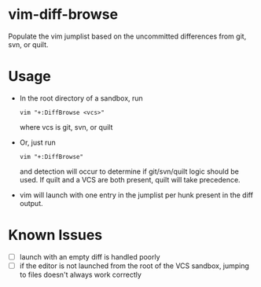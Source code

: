 # vim-diff-browse
Populate the vim jumplist based on the uncommitted differences from git, svn,
or quilt.

# Usage
* In the root directory of a sandbox, run

  `vim "+:DiffBrowse <vcs>"`

  where vcs is git, svn, or quilt
* Or, just run

  `vim "+:DiffBrowse"`

  and detection will occur to determine if git/svn/quilt logic should be used.
  If quilt and a VCS are both present, quilt will take precedence.
* vim will launch with one entry in the jumplist per hunk present in the diff
  output.

# Known Issues
- [ ] launch with an empty diff is handled poorly
- [ ] if the editor is not launched from the root of the VCS sandbox, jumping
      to files doesn't always work correctly
